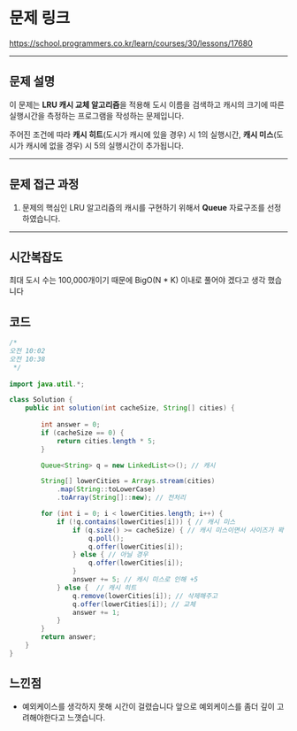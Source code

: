 # 문제 링크
https://school.programmers.co.kr/learn/courses/30/lessons/17680


---

## 문제 설명

이 문제는 **LRU 캐시 교체 알고리즘**을 적용해 도시 이름을 검색하고 캐시의 크기에 따른 실행시간을 측정하는 프로그램을 작성하는 문제입니다.

주어진 조건에 따라 **캐시 히트**(도시가 캐시에 있을 경우) 시 1의 실행시간, **캐시 미스**(도시가 캐시에 없을 경우) 시 5의 실행시간이 추가됩니다.

---


## 문제 접근 과정

1. 문제의 핵심인 LRU 알고리즘의 캐시를 구현하기 위해서 **Queue** 자료구조를 선정하였습니다.
---


## 시간복잡도
최대 도시 수는 100,000개이기 때문에 BigO(N * K) 이내로 풀어야 겠다고 생각 했습니다


## 코드

```java
/*
오전 10:02
오전 10:38
 */
 
import java.util.*;

class Solution {
    public int solution(int cacheSize, String[] cities) {
   
		int answer = 0;
		if (cacheSize == 0) {
			return cities.length * 5;
		}

		Queue<String> q = new LinkedList<>(); // 캐시

		String[] lowerCities = Arrays.stream(cities)
			.map(String::toLowerCase)
			.toArray(String[]::new); // 전처리

		for (int i = 0; i < lowerCities.length; i++) {
			if (!q.contains(lowerCities[i])) { // 캐시 미스
				if (q.size() >= cacheSize) { // 캐시 미스이면서 사이즈가 꽉 찼을 경우
					q.poll();
					q.offer(lowerCities[i]);
				} else { // 아닐 경우
					q.offer(lowerCities[i]);
				}
				answer += 5; // 캐시 미스로 인해 +5
			} else {  // 캐시 히트
				q.remove(lowerCities[i]); // 삭제해주고
				q.offer(lowerCities[i]); // 교체
				answer += 1;
			}
		}
		return answer;
	}
}

```

##  느낀점

- 예외케이스를 생각하지 못해 시간이 걸렸습니다 앞으로 예외케이스를 좀더 깊이 고려해야한다고 느꼇습니다.
